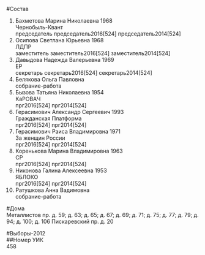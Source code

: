 #Состав  
1. Бахметова Марина Николаевна 1968  
    Чернобыль-Квант  
    председатель председатель2016[524] председатель2014[524]  
2. Осипова Светлана Юрьевна 1968  
    ЛДПР  
    заместитель заместитель2016[524] заместитель2014[524]  
3. Давыдова Надежда Валерьевна 1969  
    ЕР  
    секретарь секретарь2016[524] секретарь2014[524]  
4. Белякова Ольга Павловна  
    собрание-работа  
5. Бызова Татьяна Николаевна 1954  
    КаРОВАЧ  
    прг2016[524] прг2014[524]  
6. Герасимович Александр Сергеевич 1993  
    Гражданская Платформа  
    прг2016[524] прг2014[524]  
7. Герасимович Раиса Владимировна 1971  
    За женщин России  
    прг2016[524] прг2014[524]  
8. Коренькова Марина Владимировна 1963  
    СР  
    прг2016[524] прг2014[524]  
9. Никонова Галина Алексеевна 1953  
    ЯБЛОКО  
    прг2016[524] прг2014[524]  
10. Ратушкова Анна Вадимовна  
    собрание-работа  
  
#Дома  
Металлистов пр. д. 59; д. 63; д. 65; д. 67; д. 69; д. 71; д. 75; д. 77; д. 79; д. 94; д. 100; д. 106 Пискаревский пр. д. 20  
  
#Выборы-2012  
##Номер УИК  
458  
